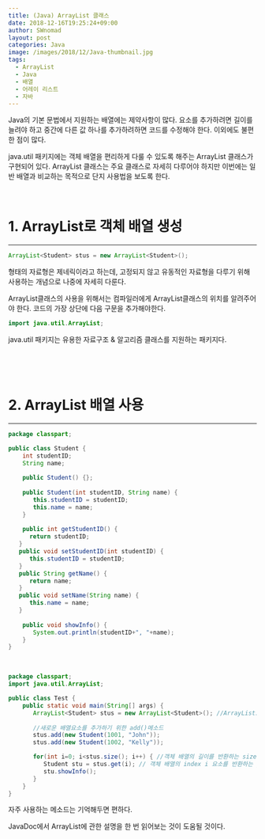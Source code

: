 ```yaml
---
title: (Java) ArrayList 클래스
date: 2018-12-16T19:25:24+09:00
author: SWnomad
layout: post
categories: Java
image: /images/2018/12/Java-thumbnail.jpg
tags:
  - ArrayList
  - Java
  - 배열
  - 어레이 리스트
  - 자바
---
```

Java의 기본 문법에서 지원하는 배열에는 제약사항이 많다. 요소를 추가하려면 길이를 늘려야 하고 중간에 다른 값 하나를 추가하려하면 코드를 수정해야 한다. 이외에도 불편한 점이 많다.

java.util 패키지에는 객체 배열을 편리하게 다룰 수 있도록 해주는 ArrayList 클래스가 구현되어 있다. ArrayList 클래스는 주요 클래스로 자세히 다루어야 하지만 이번에는 일반 배열과 비교하는 목적으로 단지 사용법을 보도록 한다.

&nbsp;

# 1. ArrayList로 객체 배열 생성

* * *

~~~ java
ArrayList<Student> stus = new ArrayList<Student>();
~~~

<E> 형태의 자료형은 제네릭이라고 하는데, 고정되지 않고 유동적인 자료형을 다루기 위해 사용하는 개념으로 나중에 자세히 다룬다.

ArrayList클래스의 사용을 위해서는 컴파일러에게 ArrayList클래스의 위치를 알려주어야 한다. 코드의 가장 상단에 다음 구문을 추가해야한다.

~~~ java
import java.util.ArrayList;
~~~

java.util 패키지는 유용한 자료구조 & 알고리즘 클래스를 지원하는 패키지다.

&nbsp;

&nbsp;

# 2. ArrayList 배열 사용

* * *

~~~ java
package classpart;

public class Student {
    int studentID;
    String name;
    
    public Student() {};
    
    public Student(int studentID, String name) {
       this.studentID = studentID;
       this.name = name;
    }
   
    public int getStudentID() {
      return studentID;
   }
   public void setStudentID(int studentID) {
      this.studentID = studentID;
   }
   public String getName() {
      return name;
   }
   public void setName(String name) {
      this.name = name;
   }
    
    public void showInfo() {
       System.out.println(studentID+", "+name);
    }
}
~~~

&nbsp;

~~~ java
package classpart;
import java.util.ArrayList;

public class Test {
    public static void main(String[] args) {
       ArrayList<Student> stus = new ArrayList<Student>(); //ArrayList로 Studet타입 객체 생성하고 stus 참조변수가 참조
       
       //새로운 배열요소를 추가하기 위한 add()메소드
       stus.add(new Student(1001, "John"));
       stus.add(new Student(1002, "Kelly"));

       for(int i=0; i<stus.size(); i++) { //객체 배열의 길이를 반환하는 size() 메소드
          Student stu = stus.get(i); // 객체 배열의 index i 요소를 반환하는 get() 메소드
          stu.showInfo();
       }
    }
}
~~~

자주 사용하는 메소드는 기억해두면 편하다.

JavaDoc에서 ArrayList에 관한 설명을 한 번 읽어보는 것이 도움될 것이다.